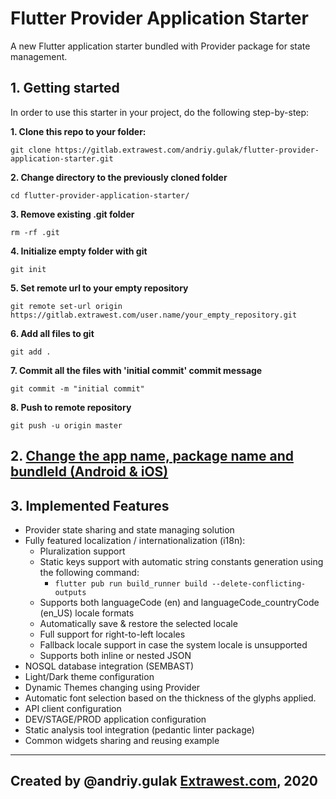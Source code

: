 # Flutter Provider Application Starter


A new Flutter application starter bundled with Provider package for state management.


## 1. Getting started
In order to use this starter in your project, do the following step-by-step:

**1. Clone this repo to your folder:**

`git clone https://gitlab.extrawest.com/andriy.gulak/flutter-provider-application-starter.git`

**2. Change directory to the previously cloned folder**

`cd flutter-provider-application-starter/ `

**3. Remove existing .git folder**

`rm -rf .git `

**4. Initialize empty folder with git**

`git init`

**5. Set remote url to your empty repository**

`git remote set-url origin https://gitlab.extrawest.com/user.name/your_empty_repository.git`

**6. Add all files to git**

`git add .`

**7. Commit all the files with 'initial commit' commit message**

`git commit -m "initial commit"`

**8. Push to remote repository**

`git push -u origin master`


## 2. [Change the app name, package name and bundleId (Android & iOS)](https://gitlab.extrawest.com/internal/knowledge-base/-/blob/master/mobile-dev/flutter/tips_and_tricks.md#change-the-app-name-package-name-and-bundleid-android-ios)

## 3. Implemented Features

- Provider state sharing and state managing solution
- Fully featured localization / internationalization (i18n):
    - Pluralization support
    - Static keys support with automatic string constants generation using the following command:
        - `flutter pub run build_runner build --delete-conflicting-outputs`
    - Supports both languageCode (en) and languageCode_countryCode (en_US) locale formats
    - Automatically save & restore the selected locale
    - Full support for right-to-left locales
    - Fallback locale support in case the system locale is unsupported
    - Supports both inline or nested JSON      
- NOSQL database integration (SEMBAST)
- Light/Dark theme configuration
- Dynamic Themes changing using Provider
- Automatic font selection based on the thickness of the glyphs applied.
- API client configuration
- DEV/STAGE/PROD application configuration
- Static analysis tool integration (pedantic linter package)
- Common widgets sharing and reusing example

  
---
Created by @andriy.gulak
[Extrawest.com](https://www.extrawest.com), 2020
---

